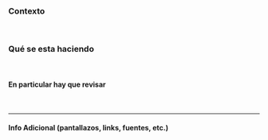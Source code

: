 ### Contexto
​
### Qué se esta haciendo
​
#### En particular hay que revisar
​

-----------
#### Info Adicional (pantallazos, links, fuentes, etc.)